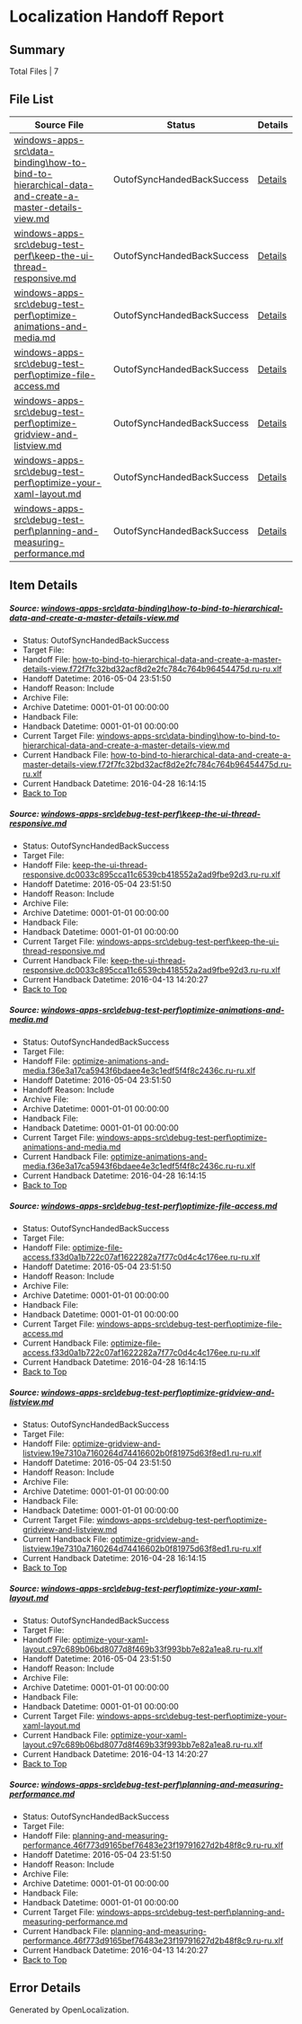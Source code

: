 # <a name='report-top'></a> Localization Handoff Report

## Summary
 Total Files | 7

## File List
 Source File | Status | Details 
 ----------- | ------ | ------- 
 [windows-apps-src\data-binding\how-to-bind-to-hierarchical-data-and-create-a-master-details-view.md](https://github.com/Microsoft/windows-apps/blob/afb508fcbc2d4ab75188a2d4f705ea0bee385ed6/windows-apps-src/data-binding/how-to-bind-to-hierarchical-data-and-create-a-master-details-view.md) | OutofSyncHandedBackSuccess | [Details](#2ff66a1d6a80bb085f54dec8e35371ba0c9e6b271893)
 [windows-apps-src\debug-test-perf\keep-the-ui-thread-responsive.md](https://github.com/Microsoft/windows-apps/blob/afb508fcbc2d4ab75188a2d4f705ea0bee385ed6/windows-apps-src/debug-test-perf/keep-the-ui-thread-responsive.md) | OutofSyncHandedBackSuccess | [Details](#d17791928c377e219a7f5e29d3382c86ac44a11c1963)
 [windows-apps-src\debug-test-perf\optimize-animations-and-media.md](https://github.com/Microsoft/windows-apps/blob/afb508fcbc2d4ab75188a2d4f705ea0bee385ed6/windows-apps-src/debug-test-perf/optimize-animations-and-media.md) | OutofSyncHandedBackSuccess | [Details](#ff8ddd0853af92252ca0511d9deb829e87d1fdd71966)
 [windows-apps-src\debug-test-perf\optimize-file-access.md](https://github.com/Microsoft/windows-apps/blob/afb508fcbc2d4ab75188a2d4f705ea0bee385ed6/windows-apps-src/debug-test-perf/optimize-file-access.md) | OutofSyncHandedBackSuccess | [Details](#63c273a78e8210ea33bb50e478ff7f0b166f29b21967)
 [windows-apps-src\debug-test-perf\optimize-gridview-and-listview.md](https://github.com/Microsoft/windows-apps/blob/afb508fcbc2d4ab75188a2d4f705ea0bee385ed6/windows-apps-src/debug-test-perf/optimize-gridview-and-listview.md) | OutofSyncHandedBackSuccess | [Details](#362fbb6b733e855a2126196f12c650bdf2a7665d1968)
 [windows-apps-src\debug-test-perf\optimize-your-xaml-layout.md](https://github.com/Microsoft/windows-apps/blob/afb508fcbc2d4ab75188a2d4f705ea0bee385ed6/windows-apps-src/debug-test-perf/optimize-your-xaml-layout.md) | OutofSyncHandedBackSuccess | [Details](#dbec176310896164ebc99c20aefca4c5b2b29ee91971)
 [windows-apps-src\debug-test-perf\planning-and-measuring-performance.md](https://github.com/Microsoft/windows-apps/blob/afb508fcbc2d4ab75188a2d4f705ea0bee385ed6/windows-apps-src/debug-test-perf/planning-and-measuring-performance.md) | OutofSyncHandedBackSuccess | [Details](#39d57811a07b4c404da4b7e369e3bf5441fa99c01973)

## Item Details
##### <a name='2ff66a1d6a80bb085f54dec8e35371ba0c9e6b271893'></a> Source: [windows-apps-src\data-binding\how-to-bind-to-hierarchical-data-and-create-a-master-details-view.md](https://github.com/Microsoft/windows-apps/blob/afb508fcbc2d4ab75188a2d4f705ea0bee385ed6/windows-apps-src/data-binding/how-to-bind-to-hierarchical-data-and-create-a-master-details-view.md)
* Status: OutofSyncHandedBackSuccess
* Target File: 
* Handoff File: [how-to-bind-to-hierarchical-data-and-create-a-master-details-view.f72f7fc32bd32acf8d2e2fc784c764b96454475d.ru-ru.xlf](https://github.com/Microsoft/WDG.handoff/blob/488f2dac230760fd91d3cc73e9dc230a46b2d46b/ol-handoff/Microsoft/windows-apps.ru-ru/master/how-to-bind-to-hierarchical-data-and-create-a-master-details-view.f72f7fc32bd32acf8d2e2fc784c764b96454475d.ru-ru.xlf)
* Handoff Datetime: 2016-05-04 23:51:50
* Handoff Reason: Include
* Archive File: 
* Archive Datetime: 0001-01-01 00:00:00
* Handback File: 
* Handback Datetime: 0001-01-01 00:00:00
* Current Target File: [windows-apps-src\data-binding\how-to-bind-to-hierarchical-data-and-create-a-master-details-view.md](https://github.com/Microsoft/windows-apps.ru-ru/blob/619d87eef5cf4864a20bb60bed4b7ab44b4fb245/windows-apps-src/data-binding/how-to-bind-to-hierarchical-data-and-create-a-master-details-view.md)
* Current Handback File: [how-to-bind-to-hierarchical-data-and-create-a-master-details-view.f72f7fc32bd32acf8d2e2fc784c764b96454475d.ru-ru.xlf](https://github.com/Microsoft/WDG.handback/blob/9b1301a45914bbb62b8802b66808db33701471e5/ol-handback/Microsoft/windows-apps.ru-ru/master/how-to-bind-to-hierarchical-data-and-create-a-master-details-view.f72f7fc32bd32acf8d2e2fc784c764b96454475d.ru-ru.xlf)
* Current Handback Datetime: 2016-04-28 16:14:15
* [Back to Top](#report-top)

##### <a name='d17791928c377e219a7f5e29d3382c86ac44a11c1963'></a> Source: [windows-apps-src\debug-test-perf\keep-the-ui-thread-responsive.md](https://github.com/Microsoft/windows-apps/blob/afb508fcbc2d4ab75188a2d4f705ea0bee385ed6/windows-apps-src/debug-test-perf/keep-the-ui-thread-responsive.md)
* Status: OutofSyncHandedBackSuccess
* Target File: 
* Handoff File: [keep-the-ui-thread-responsive.dc0033c895cca11c6539cb418552a2ad9fbe92d3.ru-ru.xlf](https://github.com/Microsoft/WDG.handoff/blob/488f2dac230760fd91d3cc73e9dc230a46b2d46b/ol-handoff/Microsoft/windows-apps.ru-ru/master/keep-the-ui-thread-responsive.dc0033c895cca11c6539cb418552a2ad9fbe92d3.ru-ru.xlf)
* Handoff Datetime: 2016-05-04 23:51:50
* Handoff Reason: Include
* Archive File: 
* Archive Datetime: 0001-01-01 00:00:00
* Handback File: 
* Handback Datetime: 0001-01-01 00:00:00
* Current Target File: [windows-apps-src\debug-test-perf\keep-the-ui-thread-responsive.md](https://github.com/Microsoft/windows-apps.ru-ru/blob/f26386d3135de516fc39f61f2da69e395c788cc7/windows-apps-src/debug-test-perf/keep-the-ui-thread-responsive.md)
* Current Handback File: [keep-the-ui-thread-responsive.dc0033c895cca11c6539cb418552a2ad9fbe92d3.ru-ru.xlf](https://github.com/Microsoft/WDG.handback/blob/70ba6fffae7ef0d1dd38768f01d259194a3bb24a/ol-handback/Microsoft/windows-apps.ru-ru/master/keep-the-ui-thread-responsive.dc0033c895cca11c6539cb418552a2ad9fbe92d3.ru-ru.xlf)
* Current Handback Datetime: 2016-04-13 14:20:27
* [Back to Top](#report-top)

##### <a name='ff8ddd0853af92252ca0511d9deb829e87d1fdd71966'></a> Source: [windows-apps-src\debug-test-perf\optimize-animations-and-media.md](https://github.com/Microsoft/windows-apps/blob/afb508fcbc2d4ab75188a2d4f705ea0bee385ed6/windows-apps-src/debug-test-perf/optimize-animations-and-media.md)
* Status: OutofSyncHandedBackSuccess
* Target File: 
* Handoff File: [optimize-animations-and-media.f36e3a17ca5943f6bdaee4e3c1edf5f4f8c2436c.ru-ru.xlf](https://github.com/Microsoft/WDG.handoff/blob/488f2dac230760fd91d3cc73e9dc230a46b2d46b/ol-handoff/Microsoft/windows-apps.ru-ru/master/optimize-animations-and-media.f36e3a17ca5943f6bdaee4e3c1edf5f4f8c2436c.ru-ru.xlf)
* Handoff Datetime: 2016-05-04 23:51:50
* Handoff Reason: Include
* Archive File: 
* Archive Datetime: 0001-01-01 00:00:00
* Handback File: 
* Handback Datetime: 0001-01-01 00:00:00
* Current Target File: [windows-apps-src\debug-test-perf\optimize-animations-and-media.md](https://github.com/Microsoft/windows-apps.ru-ru/blob/619d87eef5cf4864a20bb60bed4b7ab44b4fb245/windows-apps-src/debug-test-perf/optimize-animations-and-media.md)
* Current Handback File: [optimize-animations-and-media.f36e3a17ca5943f6bdaee4e3c1edf5f4f8c2436c.ru-ru.xlf](https://github.com/Microsoft/WDG.handback/blob/9b1301a45914bbb62b8802b66808db33701471e5/ol-handback/Microsoft/windows-apps.ru-ru/master/optimize-animations-and-media.f36e3a17ca5943f6bdaee4e3c1edf5f4f8c2436c.ru-ru.xlf)
* Current Handback Datetime: 2016-04-28 16:14:15
* [Back to Top](#report-top)

##### <a name='63c273a78e8210ea33bb50e478ff7f0b166f29b21967'></a> Source: [windows-apps-src\debug-test-perf\optimize-file-access.md](https://github.com/Microsoft/windows-apps/blob/afb508fcbc2d4ab75188a2d4f705ea0bee385ed6/windows-apps-src/debug-test-perf/optimize-file-access.md)
* Status: OutofSyncHandedBackSuccess
* Target File: 
* Handoff File: [optimize-file-access.f33d0a1b722c07af1622282a7f77c0d4c4c176ee.ru-ru.xlf](https://github.com/Microsoft/WDG.handoff/blob/488f2dac230760fd91d3cc73e9dc230a46b2d46b/ol-handoff/Microsoft/windows-apps.ru-ru/master/optimize-file-access.f33d0a1b722c07af1622282a7f77c0d4c4c176ee.ru-ru.xlf)
* Handoff Datetime: 2016-05-04 23:51:50
* Handoff Reason: Include
* Archive File: 
* Archive Datetime: 0001-01-01 00:00:00
* Handback File: 
* Handback Datetime: 0001-01-01 00:00:00
* Current Target File: [windows-apps-src\debug-test-perf\optimize-file-access.md](https://github.com/Microsoft/windows-apps.ru-ru/blob/619d87eef5cf4864a20bb60bed4b7ab44b4fb245/windows-apps-src/debug-test-perf/optimize-file-access.md)
* Current Handback File: [optimize-file-access.f33d0a1b722c07af1622282a7f77c0d4c4c176ee.ru-ru.xlf](https://github.com/Microsoft/WDG.handback/blob/9b1301a45914bbb62b8802b66808db33701471e5/ol-handback/Microsoft/windows-apps.ru-ru/master/optimize-file-access.f33d0a1b722c07af1622282a7f77c0d4c4c176ee.ru-ru.xlf)
* Current Handback Datetime: 2016-04-28 16:14:15
* [Back to Top](#report-top)

##### <a name='362fbb6b733e855a2126196f12c650bdf2a7665d1968'></a> Source: [windows-apps-src\debug-test-perf\optimize-gridview-and-listview.md](https://github.com/Microsoft/windows-apps/blob/afb508fcbc2d4ab75188a2d4f705ea0bee385ed6/windows-apps-src/debug-test-perf/optimize-gridview-and-listview.md)
* Status: OutofSyncHandedBackSuccess
* Target File: 
* Handoff File: [optimize-gridview-and-listview.19e7310a7160264d74416602b0f81975d63f8ed1.ru-ru.xlf](https://github.com/Microsoft/WDG.handoff/blob/488f2dac230760fd91d3cc73e9dc230a46b2d46b/ol-handoff/Microsoft/windows-apps.ru-ru/master/optimize-gridview-and-listview.19e7310a7160264d74416602b0f81975d63f8ed1.ru-ru.xlf)
* Handoff Datetime: 2016-05-04 23:51:50
* Handoff Reason: Include
* Archive File: 
* Archive Datetime: 0001-01-01 00:00:00
* Handback File: 
* Handback Datetime: 0001-01-01 00:00:00
* Current Target File: [windows-apps-src\debug-test-perf\optimize-gridview-and-listview.md](https://github.com/Microsoft/windows-apps.ru-ru/blob/619d87eef5cf4864a20bb60bed4b7ab44b4fb245/windows-apps-src/debug-test-perf/optimize-gridview-and-listview.md)
* Current Handback File: [optimize-gridview-and-listview.19e7310a7160264d74416602b0f81975d63f8ed1.ru-ru.xlf](https://github.com/Microsoft/WDG.handback/blob/9b1301a45914bbb62b8802b66808db33701471e5/ol-handback/Microsoft/windows-apps.ru-ru/master/optimize-gridview-and-listview.19e7310a7160264d74416602b0f81975d63f8ed1.ru-ru.xlf)
* Current Handback Datetime: 2016-04-28 16:14:15
* [Back to Top](#report-top)

##### <a name='dbec176310896164ebc99c20aefca4c5b2b29ee91971'></a> Source: [windows-apps-src\debug-test-perf\optimize-your-xaml-layout.md](https://github.com/Microsoft/windows-apps/blob/afb508fcbc2d4ab75188a2d4f705ea0bee385ed6/windows-apps-src/debug-test-perf/optimize-your-xaml-layout.md)
* Status: OutofSyncHandedBackSuccess
* Target File: 
* Handoff File: [optimize-your-xaml-layout.c97c689b06bd8077d8f469b33f993bb7e82a1ea8.ru-ru.xlf](https://github.com/Microsoft/WDG.handoff/blob/488f2dac230760fd91d3cc73e9dc230a46b2d46b/ol-handoff/Microsoft/windows-apps.ru-ru/master/optimize-your-xaml-layout.c97c689b06bd8077d8f469b33f993bb7e82a1ea8.ru-ru.xlf)
* Handoff Datetime: 2016-05-04 23:51:50
* Handoff Reason: Include
* Archive File: 
* Archive Datetime: 0001-01-01 00:00:00
* Handback File: 
* Handback Datetime: 0001-01-01 00:00:00
* Current Target File: [windows-apps-src\debug-test-perf\optimize-your-xaml-layout.md](https://github.com/Microsoft/windows-apps.ru-ru/blob/f26386d3135de516fc39f61f2da69e395c788cc7/windows-apps-src/debug-test-perf/optimize-your-xaml-layout.md)
* Current Handback File: [optimize-your-xaml-layout.c97c689b06bd8077d8f469b33f993bb7e82a1ea8.ru-ru.xlf](https://github.com/Microsoft/WDG.handback/blob/70ba6fffae7ef0d1dd38768f01d259194a3bb24a/ol-handback/Microsoft/windows-apps.ru-ru/master/optimize-your-xaml-layout.c97c689b06bd8077d8f469b33f993bb7e82a1ea8.ru-ru.xlf)
* Current Handback Datetime: 2016-04-13 14:20:27
* [Back to Top](#report-top)

##### <a name='39d57811a07b4c404da4b7e369e3bf5441fa99c01973'></a> Source: [windows-apps-src\debug-test-perf\planning-and-measuring-performance.md](https://github.com/Microsoft/windows-apps/blob/afb508fcbc2d4ab75188a2d4f705ea0bee385ed6/windows-apps-src/debug-test-perf/planning-and-measuring-performance.md)
* Status: OutofSyncHandedBackSuccess
* Target File: 
* Handoff File: [planning-and-measuring-performance.46f773d9165bef76483e23f19791627d2b48f8c9.ru-ru.xlf](https://github.com/Microsoft/WDG.handoff/blob/488f2dac230760fd91d3cc73e9dc230a46b2d46b/ol-handoff/Microsoft/windows-apps.ru-ru/master/planning-and-measuring-performance.46f773d9165bef76483e23f19791627d2b48f8c9.ru-ru.xlf)
* Handoff Datetime: 2016-05-04 23:51:50
* Handoff Reason: Include
* Archive File: 
* Archive Datetime: 0001-01-01 00:00:00
* Handback File: 
* Handback Datetime: 0001-01-01 00:00:00
* Current Target File: [windows-apps-src\debug-test-perf\planning-and-measuring-performance.md](https://github.com/Microsoft/windows-apps.ru-ru/blob/f26386d3135de516fc39f61f2da69e395c788cc7/windows-apps-src/debug-test-perf/planning-and-measuring-performance.md)
* Current Handback File: [planning-and-measuring-performance.46f773d9165bef76483e23f19791627d2b48f8c9.ru-ru.xlf](https://github.com/Microsoft/WDG.handback/blob/70ba6fffae7ef0d1dd38768f01d259194a3bb24a/ol-handback/Microsoft/windows-apps.ru-ru/master/planning-and-measuring-performance.46f773d9165bef76483e23f19791627d2b48f8c9.ru-ru.xlf)
* Current Handback Datetime: 2016-04-13 14:20:27
* [Back to Top](#report-top)


## Error Details

Generated by OpenLocalization.
